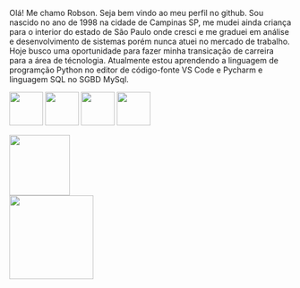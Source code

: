Olá! Me chamo Robson.
Seja bem vindo ao meu perfil no github.
Sou nascido no ano de 1998 na cidade de Campinas SP, me mudei ainda criança para o interior do estado de São Paulo onde cresci e me graduei em análise e desenvolvimento de sistemas porém nunca atuei no mercado de trabalho.
Hoje busco uma oportunidade para fazer minha transicação de carreira para a área de técnologia.
Atualmente estou aprendendo a linguagem de programção Python no editor de código-fonte VS Code e Pycharm e linguagem SQL no SGBD MySql.

<img src="https://cdn.jsdelivr.net/gh/devicons/devicon/icons/python/python-original-wordmark.svg" width="60" height="60" /> <img src="https://cdn.jsdelivr.net/gh/devicons/devicon/icons/vscode/vscode-original-wordmark.svg" width="60" height="60"/> <img src="https://cdn.jsdelivr.net/gh/devicons/devicon/icons/pycharm/pycharm-original.svg" width="60" height="60"/> <img src="https://cdn.jsdelivr.net/gh/devicons/devicon/icons/mysql/mysql-plain.svg" width="60" height="60" />

<div>
<a href="https://github.com/robsonfnb">
<img loading="lazy" height="108em" src="https://github-readme-stats.vercel.app/api/top-langs/?username=robsonfnb&layout=compact&langs_count=7&theme=dracula"/>
</div>
<div>  
<img loading="lazy" height="150em" src="https://github-readme-stats.vercel.app/api?username=robsonfnb&show_icons=true&theme=dracula&include_all_commits=true&count_private=true"/>
</div>

